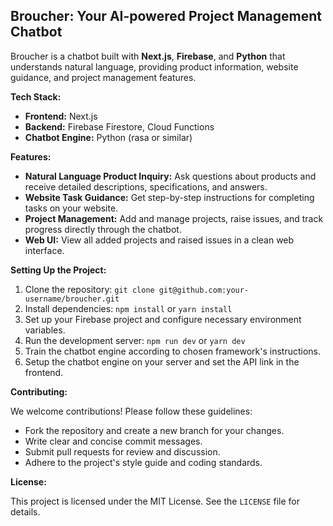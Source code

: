 ## Broucher: Your AI-powered Project Management Chatbot

Broucher is a chatbot built with **Next.js**, **Firebase**, and **Python** that understands natural language, providing product information, website guidance, and project management features.

**Tech Stack:**

* **Frontend:** Next.js
* **Backend:** Firebase Firestore, Cloud Functions
* **Chatbot Engine:** Python (rasa or similar)

**Features:**

* **Natural Language Product Inquiry:** Ask questions about products and receive detailed descriptions, specifications, and answers.
* **Website Task Guidance:** Get step-by-step instructions for completing tasks on your website.
* **Project Management:** Add and manage projects, raise issues, and track progress directly through the chatbot.
* **Web UI:** View all added projects and raised issues in a clean web interface.

**Setting Up the Project:**

1. Clone the repository: `git clone git@github.com:your-username/broucher.git`
2. Install dependencies: `npm install` or `yarn install`
3. Set up your Firebase project and configure necessary environment variables.
4. Run the development server: `npm run dev` or `yarn dev`
5. Train the chatbot engine according to chosen framework's instructions.
6. Setup the chatbot engine on your server and set the API link in the frontend. 

**Contributing:**

We welcome contributions! Please follow these guidelines:

* Fork the repository and create a new branch for your changes.
* Write clear and concise commit messages.
* Submit pull requests for review and discussion.
* Adhere to the project's style guide and coding standards.

**License:**

This project is licensed under the MIT License. See the `LICENSE` file for details.



